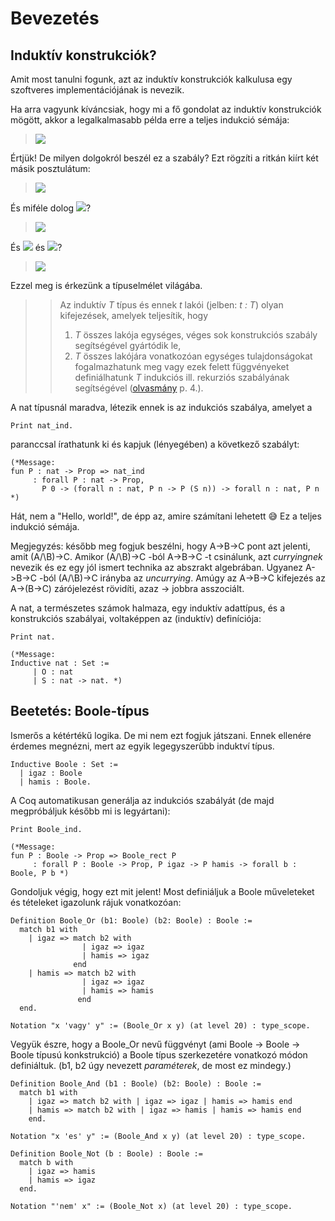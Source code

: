 # Bevezetés

## Induktív konstrukciók?

Amit most tanulni fogunk, azt az induktív konstrukciók kalkulusa egy szoftveres implementációjának is nevezik. 

Ha arra vagyunk kíváncsiak, hogy mi a fő gondolat az induktív konstrukciók mögött, akkor a legalkalmasabb példa erre a teljes indukció sémája:

> <img src="https://render.githubusercontent.com/render/math?math=%5Cdfrac%7BP(0)%5Cqquad%20(%5Cforall%20n%3A%5Cmathrm%7Bnat%7D)(P(n)%5Cto%20P(n%2B1))%7D%7B(%5Cforall%20n%3A%5Cmathrm%7Bnat%7D)P(n)%7D">

Értjük! De milyen dolgokról beszél ez a szabály? Ezt rögzíti a ritkán kiírt két másik posztulátum:

> <img src="https://render.githubusercontent.com/render/math?math=%5Cbegin%7Balign*%7D%0A%26%200%20%20%26%20%26%3A%5Cmathrm%7Bnat%7D%5C%5C%0A%26%20%5C_%2B1%20%20%26%20%26%3A%5Cmathrm%7Bnat%7D%5Cto%20%5Cmathrm%7Bnat%7D%0A%5Cend%7Balign*%7D">

És miféle dolog <img src="https://render.githubusercontent.com/render/math?math=P">?

> <img src="https://render.githubusercontent.com/render/math?math=P%3A%20%5Cmathrm%7Bnat%7D%5Cto%20%5Cmathrm%7BProp%7D">

És <img src="https://render.githubusercontent.com/render/math?math=%5Cmathrm%7Bnat%7D"> és <img src="https://render.githubusercontent.com/render/math?math=%5Cmathrm%7BProp%7D">?

> <img src="https://render.githubusercontent.com/render/math?math=%5Cbegin%7Balign*%7D%0A%26%5Cmathrm%7Bnat%7D%20%26%20%26%3A%20%5Cmathrm%7BType%7D%5C%5C%0A%26%5Cmathrm%7BProp%7D%20%26%20%26%3A%20%5Cmathrm%7BType%7D%0A%5Cend%7Balign*%7D">

Ezzel meg is érkezünk a típuselmélet világába.

>> Az induktív *T* típus és ennek *t* lakói (jelben: *t : T*) olyan kifejezések, amelyek teljesítik, hogy   
>>
>> 1. *T* összes lakója egységes, véges sok konstrukciós szabály segítségével gyártódik le,
>> 2. *T* összes lakójára vonatkozóan egységes tulajdonságokat fogalmazhatunk meg vagy ezek felett függvényeket definiálhatunk *T* indukciós ill. rekurziós szabályának segítségével ([olvasmány](https://www.cs.cmu.edu/~fp/papers/mfps89.pdf) p. 4.).

A nat típusnál maradva, létezik ennek is az indukciós szabálya, amelyet a

```coq
Print nat_ind.
```

paranccsal írathatunk ki és kapjuk (lényegében) a következő szabályt:

```coq
(*Message:
fun P : nat -> Prop => nat_ind
     : forall P : nat -> Prop,
       P 0 -> (forall n : nat, P n -> P (S n)) -> forall n : nat, P n  *)
```

Hát, nem a "Hello, world!", de épp az, amire számítani lehetett :sweat_smile: Ez a teljes indukció sémája.

Megjegyzés: később meg fogjuk beszélni, hogy A->B->C pont azt jelenti, amit (A/\B)->C. Amikor (A/\B)->C -ból A->B->C -t csinálunk, azt *curryingnek* nevezik és ez egy jól ismert technika az abszrakt algebrában. Ugyanez A->B->C -ból (A/\B)->C irányba az *uncurrying*. Amúgy az A->B->C kifejezés az A->(B->C) zárójelezést rövidíti, azaz -> jobbra asszociált. 

A nat, a természetes számok halmaza, egy induktív adattípus, és a konstrukciós szabályai, voltaképpen az (induktív) definíciója:

```coq
Print nat.
```

```
(*Message:
Inductive nat : Set :=  
     | O : nat 
     | S : nat -> nat. *)
```

## Beetetés: Boole-típus

Ismerős a kétértékű logika. De mi nem ezt fogjuk játszani. Ennek ellenére érdemes megnézni, mert az egyik legegyszerűbb induktví típus.

```coq
Inductive Boole : Set :=
  | igaz : Boole
  | hamis : Boole.
```

A Coq automatikusan generálja az indukciós szabályát (de majd megpróbáljuk később mi is legyártani):

```coq
Print Boole_ind.
```

```coq
(*Message:
fun P : Boole -> Prop => Boole_rect P
     : forall P : Boole -> Prop, P igaz -> P hamis -> forall b : Boole, P b *)
```

Gondoljuk végig, hogy ezt mit jelent! Most definiáljuk a Boole műveleteket és tételeket igazolunk rájuk vonatkozóan:

```coq
Definition Boole_Or (b1: Boole) (b2: Boole) : Boole := 
  match b1 with 
    | igaz => match b2 with 
                | igaz => igaz 
                | hamis => igaz 
              end
    | hamis => match b2 with 
                | igaz => igaz 
                | hamis => hamis
               end
  end.
  
Notation "x 'vagy' y" := (Boole_Or x y) (at level 20) : type_scope.  
```

Vegyük észre, hogy a Boole_Or nevű függvényt (ami Boole -> Boole -> Boole típusú konkstrukció) a Boole típus szerkezetére vonatkozó módon definiáltuk. (b1, b2 úgy nevezett *paraméterek*, de most ez mindegy.)

```coq
Definition Boole_And (b1 : Boole) (b2: Boole) : Boole := 
  match b1 with 
    | igaz => match b2 with | igaz => igaz | hamis => hamis end
    | hamis => match b2 with | igaz => hamis | hamis => hamis end 
    end.

Notation "x 'es' y" := (Boole_And x y) (at level 20) : type_scope.

Definition Boole_Not (b : Boole) : Boole := 
  match b with 
    | igaz => hamis 
    | hamis => igaz
  end.

Notation "'nem' x" := (Boole_Not x) (at level 20) : type_scope.
```



